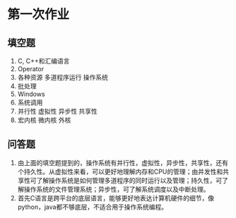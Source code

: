 # 第一次作业
## 填空题
1. C, C++和汇编语言
2. Operator
3. 各种资源 多道程序运行 操作系统
4. 批处理
5. Windows
6. 系统调用
7. 并行性 虚拟性 异步性 共享性
8. 宏内核 微内核 外核

## 问答题
1. 由上面的填空题提到的，操作系统有并行性，虚拟性，异步性，共享性，还有个持久性。从虚拟性来看，可以更好地理解内存和CPU的管理；由并发性和共享性可了解操作系统是如何管理多道程序的同时运行以及管理；持久性，可了解操作系统的文件管理系统；异步性，可了解系统调度以及中断处理。
2. 首先C语言是跨平台的底层语言，能够更好地表达计算机硬件的细节，像python，java都不够底层，不适合用于操作系统编程。
